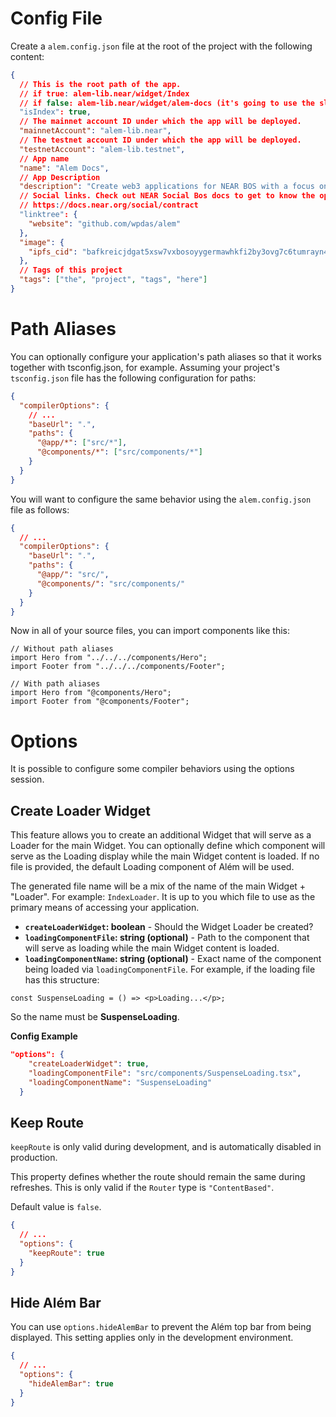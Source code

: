 # Config File

Create a `alem.config.json` file at the root of the project with the following content:

```json
{
  // This is the root path of the app.
  // if true: alem-lib.near/widget/Index
  // if false: alem-lib.near/widget/alem-docs (it's going to use the slugified "name")
  "isIndex": true,
  // The mainnet account ID under which the app will be deployed.
  "mainnetAccount": "alem-lib.near",
  // The testnet account ID under which the app will be deployed.
  "testnetAccount": "alem-lib.testnet",
  // App name
  "name": "Alem Docs",
  // App Description
  "description": "Create web3 applications for NEAR BOS with a focus on performance while using concepts that are based on ReactJS.",
  // Social links. Check out NEAR Social Bos docs to get to know the options
  // https://docs.near.org/social/contract
  "linktree": {
    "website": "github.com/wpdas/alem"
  },
  "image": {
    "ipfs_cid": "bafkreicjdgat5xsw7vxbosoyygermawhkfi2by3ovg7c6tumrayn4rimty"
  },
  // Tags of this project
  "tags": ["the", "project", "tags", "here"]
}
```

# Path Aliases

You can optionally configure your application's path aliases so that it works together with tsconfig.json, for example. Assuming your project's `tsconfig.json` file has the following configuration for paths:

```json
{
  "compilerOptions": {
    // ...
    "baseUrl": ".",
    "paths": {
      "@app/*": ["src/*"],
      "@components/*": ["src/components/*"]
    }
  }
}
```

You will want to configure the same behavior using the `alem.config.json` file as follows:

```json
{
  // ...
  "compilerOptions": {
    "baseUrl": ".",
    "paths": {
      "@app/": "src/",
      "@components/": "src/components/"
    }
  }
}
```

Now in all of your source files, you can import components like this:

```tsx
// Without path aliases
import Hero from "../../../components/Hero";
import Footer from "../../../components/Footer";

// With path aliases
import Hero from "@components/Hero";
import Footer from "@components/Footer";
```

# Options

It is possible to configure some compiler behaviors using the options session.

## Create Loader Widget

This feature allows you to create an additional Widget that will serve as a Loader for the main Widget. You can optionally define which component will serve as the Loading display while the main Widget content is loaded. If no file is provided, the default Loading component of Além will be used.

The generated file name will be a mix of the name of the main Widget + "Loader". For example: `IndexLoader`. It is up to you which file to use as the primary means of accessing your application.

- **`createLoaderWidget`: boolean** - Should the Widget Loader be created?
- **`loadingComponentFile`: string (optional)** - Path to the component that will serve as loading while the main Widget content is loaded.
- **`loadingComponentName`: string (optional)** - Exact name of the component being loaded via `loadingComponentFile`. For example, if the loading file has this structure:

```tsx
const SuspenseLoading = () => <p>Loading...</p>;
```

So the name must be **SuspenseLoading**.

**Config Example**

```json
"options": {
    "createLoaderWidget": true,
    "loadingComponentFile": "src/components/SuspenseLoading.tsx",
    "loadingComponentName": "SuspenseLoading"
  }
```

## Keep Route

`keepRoute` is only valid during development, and is automatically disabled in production.

This property defines whether the route should remain the same during refreshes. This is only valid if the `Router` type is `"ContentBased"`.

Default value is `false`.

```json
{
  // ...
  "options": {
    "keepRoute": true
  }
}
```

## Hide Além Bar

You can use `options.hideAlemBar` to prevent the Além top bar from being displayed. This setting applies only in the development environment.

```json
{
  // ...
  "options": {
    "hideAlemBar": true
  }
}
```
